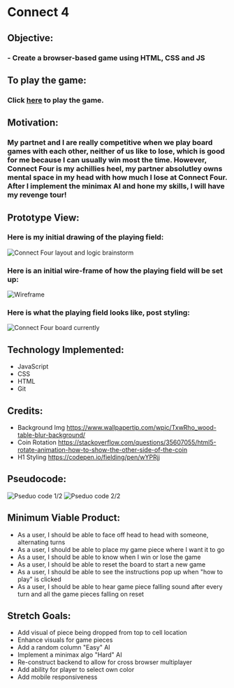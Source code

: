 # Connect 4 
##
## Objective:
### - Create a browser-based game using HTML, CSS and JS
##
##
##
## To play the game:
### Click [here](http://connect-4-online.surge.sh) to play the game.
##
##
## Motivation:
### My partnet and I are really competitive when we play board games with each other, neither of us like to lose, which is good for me because I can usually win most the time. However, Connect Four is my achillies heel, my partner absolutley owns mental space in my head with how much I lose at Connect Four. After I implement the minimax AI and hone my skills, I will have my revenge tour! 
## Prototype View:
### Here is my initial drawing of the playing field:
![Connect Four layout and logic brainstorm](images/hand-connect4.jpg)
### Here is an initial wire-frame of how the playing field will be set up:
![Wireframe](images/wire-connect4.jpg)
### Here is what the playing field looks like, post styling:
![Connect Four board currently](images/game-v1.png)
## Technology Implemented:
- JavaScript
- CSS
- HTML
- Git 

## Credits:
- Background Img https://www.wallpapertip.com/wpic/TxwRho_wood-table-blur-background/
- Coin Rotation https://stackoverflow.com/questions/35607055/html5-rotate-animation-how-to-show-the-other-side-of-the-coin
- H1 Styling https://codepen.io/fielding/pen/wYPRjj

## Pseudocode:
![Pseduo code 1/2](images/pseudo1.png)
![Pseduo code 2/2](images/pseudo2.png)


## Minimum Viable Product:
- As a user, I should be able to face off head to head with someone, alternating turns
- As a user, I should be able to place my game piece where I want it to go
- As a user, I should be able to know when I win or lose the game
- As a user, I should be able to reset the board to start a new game
- As a user, I should be able to see the instructions pop up when "how to play" is clicked
- As a user, I should be able to hear game piece falling sound after every turn and all the game pieces falling on reset

## Stretch Goals:
- Add visual of piece being dropped from top to cell location
- Enhance visuals for game pieces
- Add a random column "Easy" AI 
- Implement a minimax algo "Hard" AI 
- Re-construct backend to allow for cross browser multiplayer
- Add ability for player to select own color 
- Add mobile responsiveness